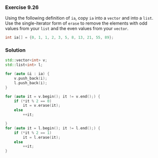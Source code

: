### Exercise 9.26

Using the following definition of `ia`, copy `ia` into a `vector` and into a
`list`. Use the single-iterator form of `erase` to remove the elements with odd
values from your `list` and the even values from your `vector`.

```cpp
int ia[] = {0, 1, 1, 2, 3, 5, 8, 13, 21, 55, 89};
```

### Solution

```cpp
std::vector<int> v;
std::list<int> l;

for (auto &i : ia) {
    v.push_back(i);
    l.push_back(i);
}

for (auto it = v.begin(); it != v.end();) {
    if (*it % 2 == 0)
        it = v.erase(it);
    else
        ++it;

}
for (auto it = l.begin(); it != l.end();) {
    if (*it % 2 == 1)
        it = l.erase(it);
    else
        ++it;
}
```
